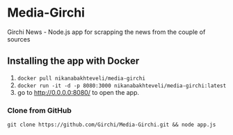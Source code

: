 # Media-Girchi
Girchi News - Node.js app for scrapping the news from the couple of sources

## Installing the app with Docker
  1. `docker pull nikanabakhteveli/media-girchi`
  2. `docker run -it -d -p 8080:3000 nikanabakhteveli/media-girchi:latest`
  3. go to http://0.0.0.0:8080/ to open the app.
  
 
### Clone from GitHub
  `git clone https://github.com/Girchi/Media-Girchi.git && node app.js`

